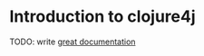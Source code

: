 # Introduction to clojure4j

TODO: write [great documentation](http://jacobian.org/writing/great-documentation/what-to-write/)
